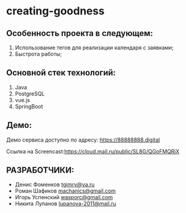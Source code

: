 # creating-goodness

   
Особенность проекта в следующем:   
------------

1) Использование тегов для реализации календаря с заявками;
2) Быстрота работы;


Основной стек технологий:
------------

1) Java
2) PostgreSQL
3) vue.js
4) SpringBoot

Демо:
------------

Демо сервиса доступно по адресу: https://88888888.digital

Ссылка на Screencast:https://cloud.mail.ru/public/SL8G/QGoFMQRjX

РАЗРАБОТЧИКИ:
------------
- Денис Фоменков tgimrv@ya.ru
- Роман Шафиков machanics@gmail.com
- Игорь Успенский wasporc@gmail.com
- Никита Лупанов lupanova-2011@mail.ru

    
